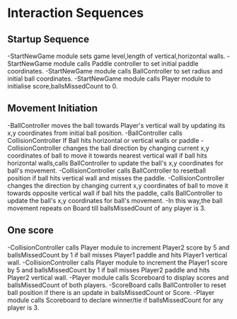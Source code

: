 # Interaction Sequences

## Startup Sequence

-StartNewGame module sets game level,length of vertical,horizontal walls.
-StartNewGame module calls Paddle controller to set initial paddle coordinates.
-StartNewGame module calls BallController to set radius and initial ball coordinates.
-StartNewGame module calls Player module to initialise score,ballsMissedCount to 0.

## Movement Initiation

-BallController moves the ball towards Player's vertical wall by 
updating its x,y coordinates from initial ball position. 
-BallController calls CollisionController If Ball hits horizontal or vertical walls or paddle
-CollisionController changes the ball direction by changing current x,y 
coordinates of ball to move it towards nearest vertical wall if ball 
hits horizontal walls,calls  BallController to update the ball's 
x,y coordinates for ball's movement. 
-CollisionController calls BallController to resetball position if ball hits vertical wall 
and misses the paddle.
-CollisionController changes the direction by changing current x,y coordinates of ball 
to move it towards opposite vertical wall if ball hits the paddle,
calls BallController to update the ball's x,y coordinates for ball's movement.
-In this way,the ball movement repeats on Board till ballsMissedCount of any player is 3.

## One score

-CollisionController calls Player module to increment Player2 score by 5 and 
ballsMissedCount by 1 if ball misses Player1 paddle and hits Player1 vertical wall.
-CollisionController calls Player module to increment the Player1 score by 5 and 
ballsMissedCount by 1 if ball misses Player2 paddle and hits Player2 vertical wall.
-Player module calls Scoreboard to display scores and ballsMissedCount of both players.
-ScoreBoard calls BallController to reset ball position if there is an update in ballsMissedCount or Score.
-Player module calls Scoreboard to declare winner/tie if ballsMissedCount for any player is 3.
